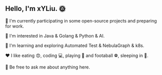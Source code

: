 ## Hello,  I'm xYLiu. 🌞
🔭   I'm currently participating in some open-source projects and preparing for work.

🌱   I'm interested in Java & Golang & Python & AI.

🍃   I'm learning and exploring Automated Test & NebulaGraph & k8s.

❤️   I like eating 😍, coding 💻, playing 🏸 and footaball ⚽, sleeping in 🛌.

💬   Be free to ask me about anything here.


<!--
**n3A87/n3A87** is a ✨ _special_ ✨ repository because its `README.md` (this file) appears on your GitHub profile.

Here are some ideas to get you started:

- 🔭 I’m currently working on ...
- 🌱 I’m currently learning ...
- 👯 I’m looking to collaborate on ...
- 🤔 I’m looking for help with ...
- 💬 Ask me about ...
- 📫 How to reach me: ...
- 😄 Pronouns: ...
- ⚡ Fun fact: ...
-->
